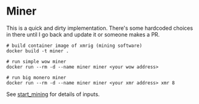 # Miner

This is a quick and dirty implementation. There's some hardcoded choices in there until I go back and update it or someone makes a PR.

```
# build container image of xmrig (mining software)
docker build -t miner .

# run simple wow miner
docker run --rm -d --name miner miner <your wow address>

# run big monero miner
docker run --rm -d --name miner miner <your xmr address> xmr 8
```

See [start_mining](./start_mining) for details of inputs.
